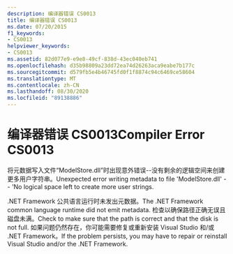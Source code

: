 ```yaml
---
description: 编译器错误 CS0013
title: 编译器错误 CS0013
ms.date: 07/20/2015
f1_keywords:
- CS0013
helpviewer_keywords:
- CS0013
ms.assetid: 82d077e9-e9e8-49cf-838d-43ec040eb741
ms.openlocfilehash: d35b98809a23dd72ea74d26263aca9eabe7b177c
ms.sourcegitcommit: d579fb5e4b46745fd0f1f8874c94c6469ce58604
ms.translationtype: MT
ms.contentlocale: zh-CN
ms.lasthandoff: 08/30/2020
ms.locfileid: "89138886"
---
```

# <a name="compiler-error-cs0013"></a><span data-ttu-id="fe7f2-103">编译器错误 CS0013</span><span class="sxs-lookup"><span data-stu-id="fe7f2-103">Compiler Error CS0013</span></span>
<span data-ttu-id="fe7f2-104">将元数据写入文件“ModelStore.dll”时出现意外错误--没有剩余的逻辑空间来创建更多用户字符串。</span><span class="sxs-lookup"><span data-stu-id="fe7f2-104">Unexpected error writing metadata to file 'ModelStore.dll' -- 'No logical space left to create more user strings.</span></span>  
  
 <span data-ttu-id="fe7f2-105">.NET Framework 公共语言运行时未发出元数据。</span><span class="sxs-lookup"><span data-stu-id="fe7f2-105">The .NET Framework common language runtime did not emit metadata.</span></span> <span data-ttu-id="fe7f2-106">检查以确保路径正确无误且磁盘未满。</span><span class="sxs-lookup"><span data-stu-id="fe7f2-106">Check to make sure that the path is correct and that the disk is not full.</span></span> <span data-ttu-id="fe7f2-107">如果问题仍然存在，你可能需要修复或重新安装 Visual Studio 和/或 .NET Framework。</span><span class="sxs-lookup"><span data-stu-id="fe7f2-107">If the problem persists, you may have to repair or reinstall Visual Studio and/or the .NET Framework.</span></span>
